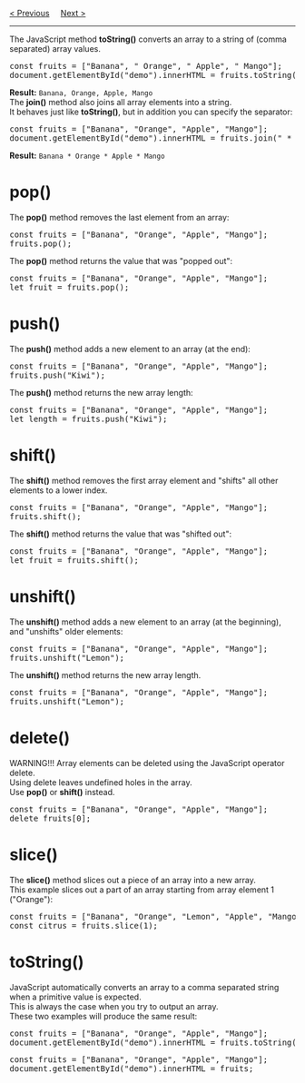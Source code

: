 <a href="/JS/Arrays/Main.md">&lt; Previous</a>
&nbsp;&nbsp;&nbsp;
<a href="/JS/Arrays/Sort.md">Next &gt;</a>
<hr>
The JavaScript method <b>toString()</b> converts an array to a string of (comma separated) array values.
<pre>
const fruits = ["Banana", " Orange", " Apple", " Mango"];
document.getElementById("demo").innerHTML = fruits.toString();
</pre>
<b>Result:</b> <code>Banana, Orange, Apple, Mango</code>
<br>
The <b>join()</b> method also joins all array elements into a string.
<br>
It behaves just like <b>toString()</b>, but in addition you can specify the separator:
<pre>
const fruits = ["Banana", "Orange", "Apple", "Mango"];
document.getElementById("demo").innerHTML = fruits.join(" * ");
</pre>
<b>Result:</b> <code>Banana * Orange * Apple * Mango</code>
<h1>pop()</h1>
The <b>pop()</b> method removes the last element from an array:
<pre>
const fruits = ["Banana", "Orange", "Apple", "Mango"];
fruits.pop();
</pre>
The <b>pop()</b> method returns the value that was "popped out":
<pre>
const fruits = ["Banana", "Orange", "Apple", "Mango"];
let fruit = fruits.pop();
</pre>
<h1>push()</h1>
The <b>push()</b> method adds a new element to an array (at the end):
<pre>
const fruits = ["Banana", "Orange", "Apple", "Mango"];
fruits.push("Kiwi");
</pre>
The <b>push()</b> method returns the new array length:
<pre>
const fruits = ["Banana", "Orange", "Apple", "Mango"];
let length = fruits.push("Kiwi");
</pre>
<h1>shift()</h1>
The <b>shift()</b> method removes the first array element and "shifts" all other elements to a lower index.
<pre>
const fruits = ["Banana", "Orange", "Apple", "Mango"];
fruits.shift();
</pre>
The <b>shift()</b> method returns the value that was "shifted out":
<pre>
const fruits = ["Banana", "Orange", "Apple", "Mango"];
let fruit = fruits.shift();
</pre>
<h1>unshift()</h1>
The <b>unshift()</b> method adds a new element to an array (at the beginning), and "unshifts" older elements:
<pre>
const fruits = ["Banana", "Orange", "Apple", "Mango"];
fruits.unshift("Lemon");
</pre>
The <b>unshift()</b> method returns the new array length.
<pre>
const fruits = ["Banana", "Orange", "Apple", "Mango"];
fruits.unshift("Lemon");
</pre>
<h1>delete()</h1>
WARNING!!!
Array elements can be deleted using the JavaScript operator delete.
<br>
Using delete leaves undefined holes in the array.
<br>
Use <b>pop()</b> or <b>shift()</b> instead.
<pre>
const fruits = ["Banana", "Orange", "Apple", "Mango"];
delete fruits[0];
</pre>
<h1>slice()</h1>
The <b>slice()</b> method slices out a piece of an array into a new array.
<br>
This example slices out a part of an array starting from array element 1 ("Orange"):
<pre>
const fruits = ["Banana", "Orange", "Lemon", "Apple", "Mango"];
const citrus = fruits.slice(1);
</pre>
<h1>toString()</h1>
JavaScript automatically converts an array to a comma separated string when a primitive value is expected.
<br>
This is always the case when you try to output an array.
<br>
These two examples will produce the same result:
<pre>
const fruits = ["Banana", "Orange", "Apple", "Mango"];
document.getElementById("demo").innerHTML = fruits.toString();
</pre>
<pre>
const fruits = ["Banana", "Orange", "Apple", "Mango"];
document.getElementById("demo").innerHTML = fruits;
</pre>
